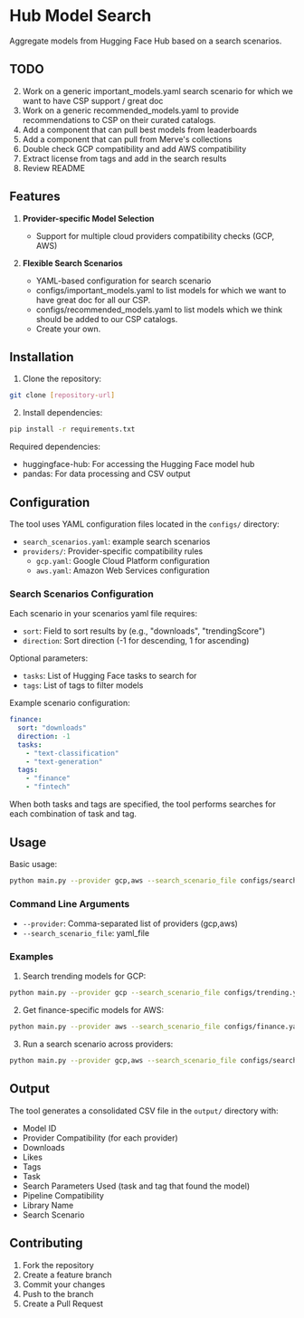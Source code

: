 # Hub Model Search

Aggregate models from Hugging Face Hub based on a search scenarios.

## TODO
2. Work on a generic important_models.yaml search scenario for which we want to have CSP support / great doc
3. Work on a generic recommended_models.yaml to provide recommendations to CSP on their curated catalogs.
4. Add a component that can pull best models from leaderboards
5. Add a component that can pull from Merve's collections
6. Double check GCP compatibility and add AWS compatibility
7. Extract license from tags and add in the search results
8. Review README

## Features

1. **Provider-specific Model Selection**
   - Support for multiple cloud providers compatibility checks (GCP, AWS)

2. **Flexible Search Scenarios**
   - YAML-based configuration for search scenario
    - configs/important_models.yaml to list models for which we want to have great doc for all our CSP.
    - configs/recommended_models.yaml to list models which we think should be added to our CSP catalogs.
    - Create your own.

## Installation

1. Clone the repository:
```bash
git clone [repository-url]
```

2. Install dependencies:
```bash
pip install -r requirements.txt
```

Required dependencies:
- huggingface-hub: For accessing the Hugging Face model hub
- pandas: For data processing and CSV output

## Configuration

The tool uses YAML configuration files located in the `configs/` directory:

- `search_scenarios.yaml`: example search scenarios
- `providers/`: Provider-specific compatibility rules
  - `gcp.yaml`: Google Cloud Platform configuration
  - `aws.yaml`: Amazon Web Services configuration

### Search Scenarios Configuration

Each scenario in your scenarios yaml file requires:
- `sort`: Field to sort results by (e.g., "downloads", "trendingScore")
- `direction`: Sort direction (-1 for descending, 1 for ascending)

Optional parameters:
- `tasks`: List of Hugging Face tasks to search for
- `tags`: List of tags to filter models

Example scenario configuration:
```yaml
finance:
  sort: "downloads"
  direction: -1
  tasks:
    - "text-classification"
    - "text-generation"
  tags:
    - "finance"
    - "fintech"
```

When both tasks and tags are specified, the tool performs searches for each combination of task and tag.

## Usage

Basic usage:

```bash
python main.py --provider gcp,aws --search_scenario_file configs/search_scenario.yaml
```

### Command Line Arguments

- `--provider`: Comma-separated list of providers (gcp,aws)
- `--search_scenario_file`: yaml_file

### Examples

1. Search trending models for GCP:
```bash
python main.py --provider gcp --search_scenario_file configs/trending.yaml
```

2. Get finance-specific models for AWS:
```bash
python main.py --provider aws --search_scenario_file configs/finance.yaml
```

3. Run a search scenario across providers:
```bash
python main.py --provider gcp,aws --search_scenario_file configs/search_scenario.yaml
```

## Output

The tool generates a consolidated CSV file in the `output/` directory with:
- Model ID
- Provider Compatibility (for each provider)
- Downloads
- Likes
- Tags
- Task
- Search Parameters Used (task and tag that found the model)
- Pipeline Compatibility
- Library Name
- Search Scenario

## Contributing

1. Fork the repository
2. Create a feature branch
3. Commit your changes
4. Push to the branch
5. Create a Pull Request
